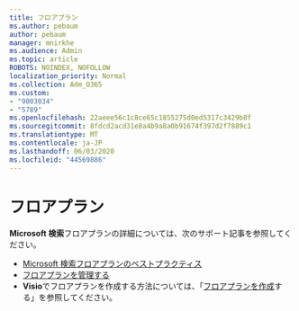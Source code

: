 ```yaml
---
title: フロアプラン
ms.author: pebaum
author: pebaum
manager: mnirkhe
ms.audience: Admin
ms.topic: article
ROBOTS: NOINDEX, NOFOLLOW
localization_priority: Normal
ms.collection: Adm_O365
ms.custom:
- "9003034"
- "5789"
ms.openlocfilehash: 22aeee56c1c8ce65c1855275d0ed5317c3429b8f
ms.sourcegitcommit: 8fdcd2acd31e8a4b9a8a0b91674f397d2f7889c1
ms.translationtype: MT
ms.contentlocale: ja-JP
ms.lasthandoff: 06/03/2020
ms.locfileid: "44569886"
---
```

# <a name="floor-plans"></a>フロアプラン

**Microsoft 検索**フロアプランの詳細については、次のサポート記事を参照してください。
- [Microsoft 検索フロアプランのベストプラクティス](https://docs.microsoft.com/microsoftsearch/floorplans-bestpractices)  
- [フロアプランを管理する](https://docs.microsoft.com/microsoftsearch/manage-floorplans)  
- **Visio**でフロアプランを作成する方法については、「[フロアプランを作成](https://support.office.com/article/create-a-floor-plan-ec17da08-64aa-4ead-9b9b-35e821645791)する」を参照してください。